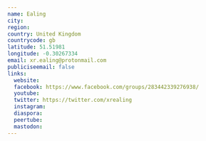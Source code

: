 ```yaml
---
name: Ealing
city:
region:
country: United Kingdom
countrycode: gb
latitude: 51.51981
longitude: -0.30267334
email: xr.ealing@protonmail.com
publiciseemail: false
links:
  website:
  facebook: https://www.facebook.com/groups/283442339276938/
  youtube:
  twitter: https://twitter.com/xrealing
  instagram:
  diaspora:
  peertube:
  mastodon:
---
```


